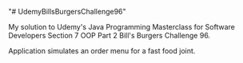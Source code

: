 "# UdemyBillsBurgersChallenge96" 

My solution to Udemy's Java Programming Masterclass for Software Developers Section 7 OOP Part 2 Bill's Burgers Challenge 96.

Application simulates an order menu for a fast food joint.
